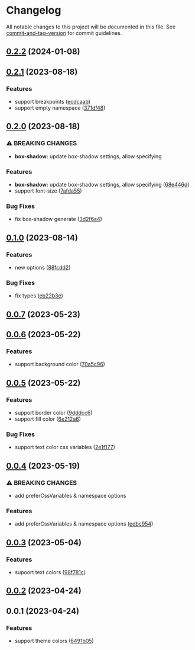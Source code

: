 # Changelog

All notable changes to this project will be documented in this file. See [commit-and-tag-version](https://github.com/absolute-version/commit-and-tag-version) for commit guidelines.

## [0.2.2](https://github.com/ModyQyW/unocss-preset-element-plus/compare/v0.2.1...v0.2.2) (2024-01-08)

## [0.2.1](https://github.com/ModyQyW/unocss-preset-element-plus/compare/v0.2.0...v0.2.1) (2023-08-18)

### Features

* support breakpoints ([ecdcaab](https://github.com/ModyQyW/unocss-preset-element-plus/commit/ecdcaabde15e82b32cacd5b38a45aa7743c65bcc))
* support empty namespace ([371df48](https://github.com/ModyQyW/unocss-preset-element-plus/commit/371df48e519b4ea080b66cd12ae342cc7bee7ec1))

## [0.2.0](https://github.com/ModyQyW/unocss-preset-element-plus/compare/v0.1.0...v0.2.0) (2023-08-18)

### ⚠ BREAKING CHANGES

* **box-shadow:** update box-shadow settings, allow specifying

### Features

* **box-shadow:** update box-shadow settings, allow specifying ([68e446d](https://github.com/ModyQyW/unocss-preset-element-plus/commit/68e446ddece49b914f82d681a00a7f95f2b5a213))
* support font-size ([7afda55](https://github.com/ModyQyW/unocss-preset-element-plus/commit/7afda55be2086c625e13a42d3439f619713e9ce5))

### Bug Fixes

* fix box-shadow generate ([3d2f6a4](https://github.com/ModyQyW/unocss-preset-element-plus/commit/3d2f6a4ebd2b2134a8ec941e53e50918200deebd))

## [0.1.0](https://github.com/ModyQyW/unocss-preset-element-plus/compare/v0.0.7...v0.1.0) (2023-08-14)

### Features

* new options ([88fcdd2](https://github.com/ModyQyW/unocss-preset-element-plus/commit/88fcdd21b6e991611b16be27cdb4ea1f99a12260))

### Bug Fixes

* fix types ([eb22b3e](https://github.com/ModyQyW/unocss-preset-element-plus/commit/eb22b3ef11c5ec81f88c99bf5bf86ae7ea6036f1))

## [0.0.7](https://github.com/ModyQyW/unocss-preset-element-plus/compare/v0.0.6...v0.0.7) (2023-05-23)

## [0.0.6](https://github.com/ModyQyW/unocss-preset-element-plus/compare/v0.0.5...v0.0.6) (2023-05-22)

### Features

* support background color ([70a5c96](https://github.com/ModyQyW/unocss-preset-element-plus/commit/70a5c96f6f0ea90fc5faa2f83b71e7c81bf0af96))

## [0.0.5](https://github.com/ModyQyW/unocss-preset-element-plus/compare/v0.0.4...v0.0.5) (2023-05-22)

### Features

* support border color ([9dddcc6](https://github.com/ModyQyW/unocss-preset-element-plus/commit/9dddcc638ba535b4abbaace211a0f09b9ad9436b))
* support fill color ([6e212a6](https://github.com/ModyQyW/unocss-preset-element-plus/commit/6e212a6528b70412a4e15f24b6fb1090ccd757a0))

### Bug Fixes

* support text color css variables ([2e1f177](https://github.com/ModyQyW/unocss-preset-element-plus/commit/2e1f177c18c4edb3977286606086313e431bf0fe))

## [0.0.4](https://github.com/ModyQyW/unocss-preset-element-plus/compare/v0.0.3...v0.0.4) (2023-05-19)

### ⚠ BREAKING CHANGES

* add preferCssVariables & namespace options

### Features

* add preferCssVariables & namespace options ([edbc954](https://github.com/ModyQyW/unocss-preset-element-plus/commit/edbc95463e7fb10ee3c32fa500fb68bbdc2915f0))

## [0.0.3](https://github.com/ModyQyW/unocss-preset-element-plus/compare/v0.0.2...v0.0.3) (2023-05-04)

### Features

* supoort text colors ([98f781c](https://github.com/ModyQyW/unocss-preset-element-plus/commit/98f781c5dd9a8c59932ab2490376ee4cd2349e6b))

## [0.0.2](https://github.com/ModyQyW/unocss-preset-element-plus/compare/v0.0.1...v0.0.2) (2023-04-24)

## 0.0.1 (2023-04-24)

### Features

* support theme colors ([6491b05](https://github.com/ModyQyW/unocss-preset-element-plus/commit/6491b055b489399dadd807a9c479f545cb4ec093))
